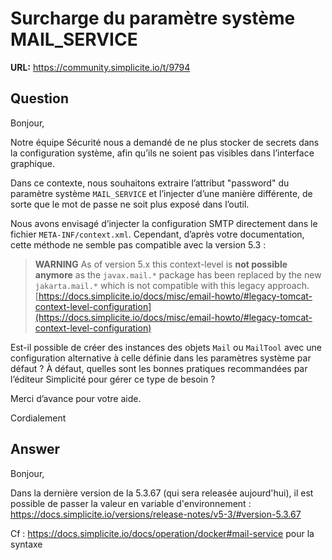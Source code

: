 # Surcharge du paramètre système MAIL_SERVICE

**URL:** https://community.simplicite.io/t/9794

## Question
Bonjour,

Notre équipe Sécurité nous a demandé de ne plus stocker de secrets dans la configuration système, afin qu’ils ne soient pas visibles dans l’interface graphique.

Dans ce contexte, nous souhaitons extraire l’attribut "password" du paramètre système `MAIL_SERVICE` et l’injecter d’une manière différente, de sorte que le mot de passe ne soit plus exposé dans l’outil.

Nous avons envisagé d’injecter la configuration SMTP directement dans le fichier `META-INF/context.xml`. Cependant, d’après votre documentation, cette méthode ne semble pas compatible avec la version 5.3 :

> **WARNING** As of version 5.x this context-level is **not possible anymore** as the `javax.mail.*` package has been replaced by the new `jakarta.mail.*` which is not compatible with this legacy approach.
[https://docs.simplicite.io/docs/misc/email-howto/#legacy-tomcat-context-level-configuration](https://docs.simplicite.io/docs/misc/email-howto/#legacy-tomcat-context-level-configuration)

Est-il possible de créer des instances des objets `Mail` ou `MailTool` avec une configuration alternative à celle définie dans les paramètres système par défaut ?
À défaut, quelles sont les bonnes pratiques recommandées par l’éditeur Simplicité pour gérer ce type de besoin ?

Merci d’avance pour votre aide.

Cordialement

## Answer
Bonjour, 

Dans la dernière version de la 5.3.67 (qui sera releasée aujourd'hui), il est possible de passer la valeur en variable d'environnement : https://docs.simplicite.io/versions/release-notes/v5-3/#version-5.3.67

Cf : https://docs.simplicite.io/docs/operation/docker#mail-service pour la syntaxe
